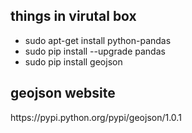 <h2>things in virutal box</h2>

<ul>
<li>sudo apt-get install python-pandas
<li>sudo pip install --upgrade pandas
<li>sudo pip install geojson
</ul>

<h2>
geojson website</h2>
https://pypi.python.org/pypi/geojson/1.0.1
